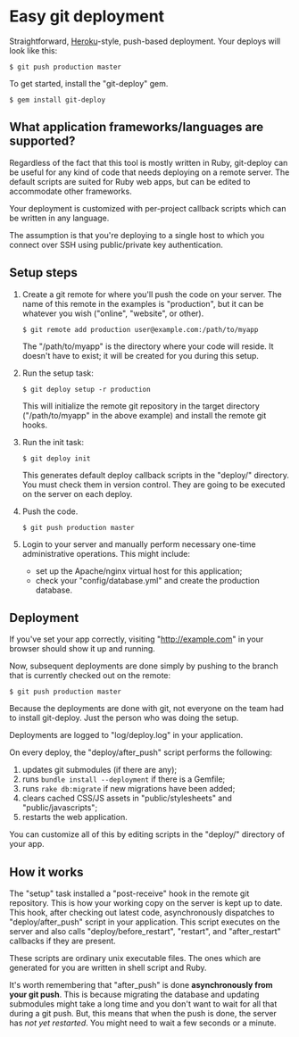 Easy git deployment
===================

Straightforward, [Heroku][]-style, push-based deployment. Your deploys will look like this:

    $ git push production master

To get started, install the "git-deploy" gem.

    $ gem install git-deploy


What application frameworks/languages are supported?
----------------------------------------------------

Regardless of the fact that this tool is mostly written in Ruby, git-deploy can be useful for any kind of code that needs deploying on a remote server. The default scripts are suited for Ruby web apps, but can be edited to accommodate other frameworks.

Your deployment is customized with per-project callback scripts which can be written in any language.

The assumption is that you're deploying to a single host to which you connect over SSH using public/private key authentication.


Setup steps
-----------

1.  Create a git remote for where you'll push the code on your server. The name of this remote in the examples is "production", but it can be whatever you wish ("online", "website", or other).
    
        $ git remote add production user@example.com:/path/to/myapp
    
    The "/path/to/myapp" is the directory where your code will reside. It doesn't have to exist; it will be created for you during this setup.

2.  Run the setup task:
    
        $ git deploy setup -r production
    
    This will initialize the remote git repository in the target directory ("/path/to/myapp" in the above example) and install the remote git hooks.

3.  Run the init task:
    
        $ git deploy init
    
    This generates default deploy callback scripts in the "deploy/" directory. You must check them in version control. They are going to be executed on the server on each deploy.

4.  Push the code.

        $ git push production master

3.  Login to your server and manually perform necessary one-time administrative operations. This might include:
    * set up the Apache/nginx virtual host for this application;
    * check your "config/database.yml" and create the production database.


Deployment
----------

If you've set your app correctly, visiting "http://example.com" in your browser should show it up and running.

Now, subsequent deployments are done simply by pushing to the branch that is currently checked out on the remote:

    $ git push production master

Because the deployments are done with git, not everyone on the team had to install git-deploy. Just the person who was doing the setup.

Deployments are logged to "log/deploy.log" in your application.

On every deploy, the "deploy/after_push" script performs the following:

1. updates git submodules (if there are any);
2. runs `bundle install --deployment` if there is a Gemfile;
3. runs `rake db:migrate` if new migrations have been added;
4. clears cached CSS/JS assets in "public/stylesheets" and "public/javascripts";
5. restarts the web application.

You can customize all of this by editing scripts in the "deploy/" directory of your app.

How it works
------------

The "setup" task installed a "post-receive" hook in the remote git repository. This is how your working copy on the server is kept up to date. This hook, after checking out latest code, asynchronously dispatches to "deploy/after_push" script in your application. This script executes on the server and also calls "deploy/before_restart", "restart", and "after_restart" callbacks if they are present.

These scripts are ordinary unix executable files. The ones which are generated for you are written in shell script and Ruby.

It's worth remembering that "after_push" is done **asynchronously from your git push**. This is because migrating the database and updating submodules might take a long time and you don't want to wait for all that during a git push. But, this means that when the push is done, the server has *not yet restarted*. You might need to wait a few seconds or a minute.


  [heroku]: http://heroku.com/
